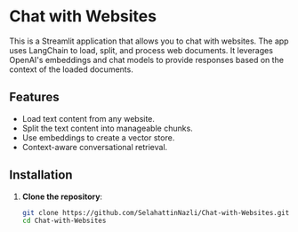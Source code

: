 
# Chat with Websites

This is a Streamlit application that allows you to chat with websites. The app uses LangChain to load, split, and process web documents. It leverages OpenAI's embeddings and chat models to provide responses based on the context of the loaded documents.

## Features

- Load text content from any website.
- Split the text content into manageable chunks.
- Use embeddings to create a vector store.
- Context-aware conversational retrieval.

## Installation

1. **Clone the repository**:
   ```bash
   git clone https://github.com/SelahattinNazli/Chat-with-Websites.git
   cd Chat-with-Websites
